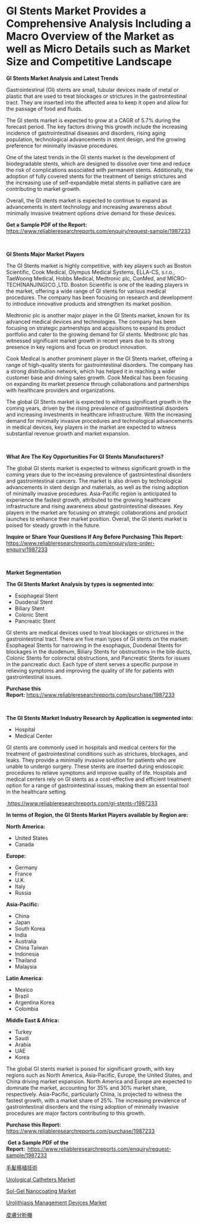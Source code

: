 <p><h1>GI Stents Market Provides a Comprehensive Analysis Including a Macro Overview of the Market as well as Micro Details such as Market Size and Competitive Landscape</h1></p><p><strong>GI Stents Market Analysis and Latest Trends</strong></p>
<p><p>Gastrointestinal (GI) stents are small, tubular devices made of metal or plastic that are used to treat blockages or strictures in the gastrointestinal tract. They are inserted into the affected area to keep it open and allow for the passage of food and fluids.</p><p>The GI stents market is expected to grow at a CAGR of 5.7% during the forecast period. The key factors driving this growth include the increasing incidence of gastrointestinal diseases and disorders, rising aging population, technological advancements in stent design, and the growing preference for minimally invasive procedures.</p><p>One of the latest trends in the GI stents market is the development of biodegradable stents, which are designed to dissolve over time and reduce the risk of complications associated with permanent stents. Additionally, the adoption of fully covered stents for the treatment of benign strictures and the increasing use of self-expandable metal stents in palliative care are contributing to market growth.</p><p>Overall, the GI stents market is expected to continue to expand as advancements in stent technology and increasing awareness about minimally invasive treatment options drive demand for these devices.</p></p>
<p><strong>Get a Sample PDF of the Report:&nbsp;</strong> <a href="https://www.reliableresearchreports.com/enquiry/request-sample/1987233">https://www.reliableresearchreports.com/enquiry/request-sample/1987233</a></p>
<p>&nbsp;</p>
<p><strong>GI Stents Major Market Players</strong></p>
<p><p>The GI Stents market is highly competitive, with key players such as Boston Scientific, Cook Medical, Olympus Medical Systems, ELLA-CS, s.r.o., TaeWoong Medical, Hobbs Medical, Medtronic plc, ConMed, and MICRO-TECH(NANJING)CO.,LTD. Boston Scientific is one of the leading players in the market, offering a wide range of GI stents for various medical procedures. The company has been focusing on research and development to introduce innovative products and strengthen its market position.</p><p>Medtronic plc is another major player in the GI Stents market, known for its advanced medical devices and technologies. The company has been focusing on strategic partnerships and acquisitions to expand its product portfolio and cater to the growing demand for GI stents. Medtronic plc has witnessed significant market growth in recent years due to its strong presence in key regions and focus on product innovation.</p><p>Cook Medical is another prominent player in the GI Stents market, offering a range of high-quality stents for gastrointestinal disorders. The company has a strong distribution network, which has helped it in reaching a wider customer base and driving sales growth. Cook Medical has been focusing on expanding its market presence through collaborations and partnerships with healthcare providers and organizations.</p><p>The global GI Stents market is expected to witness significant growth in the coming years, driven by the rising prevalence of gastrointestinal disorders and increasing investments in healthcare infrastructure. With the increasing demand for minimally invasive procedures and technological advancements in medical devices, key players in the market are expected to witness substantial revenue growth and market expansion.</p></p>
<p>&nbsp;</p>
<p><strong>What Are The Key Opportunities For GI Stents Manufacturers?</strong></p>
<p><p>The global GI stents market is expected to witness significant growth in the coming years due to the increasing prevalence of gastrointestinal disorders and gastrointestinal cancers. The market is also driven by technological advancements in stent design and materials, as well as the rising adoption of minimally invasive procedures. Asia-Pacific region is anticipated to experience the fastest growth, attributed to the growing healthcare infrastructure and rising awareness about gastrointestinal diseases. Key players in the market are focusing on strategic collaborations and product launches to enhance their market position. Overall, the GI stents market is poised for steady growth in the future.</p></p>
<p><strong>Inquire or Share Your Questions If Any Before Purchasing This Report:</strong> <a href="https://www.reliableresearchreports.com/enquiry/pre-order-enquiry/1987233">https://www.reliableresearchreports.com/enquiry/pre-order-enquiry/1987233</a></p>
<p>&nbsp;</p>
<p><strong>Market Segmentation</strong></p>
<p><strong>The GI Stents Market Analysis by types is segmented into:</strong></p>
<p><ul><li>Esophageal Stent</li><li>Duodenal Stent</li><li>Biliary Stent</li><li>Colonic Stent</li><li>Pancreatic Stent</li></ul></p>
<p><p>GI stents are medical devices used to treat blockages or strictures in the gastrointestinal tract. There are five main types of GI stents on the market: Esophageal Stents for narrowing in the esophagus, Duodenal Stents for blockages in the duodenum, Biliary Stents for obstructions in the bile ducts, Colonic Stents for colorectal obstructions, and Pancreatic Stents for issues in the pancreatic duct. Each type of stent serves a specific purpose in relieving symptoms and improving the quality of life for patients with gastrointestinal issues.</p></p>
<p><strong>Purchase this Report:&nbsp;</strong><a href="https://www.reliableresearchreports.com/purchase/1987233">https://www.reliableresearchreports.com/purchase/1987233</a></p>
<p>&nbsp;</p>
<p><strong>The GI Stents Market Industry Research by Application is segmented into:</strong></p>
<p><ul><li>Hospital</li><li>Medical Center</li></ul></p>
<p><p>GI stents are commonly used in hospitals and medical centers for the treatment of gastrointestinal conditions such as strictures, blockages, and leaks. They provide a minimally invasive solution for patients who are unable to undergo surgery. These stents are inserted during endoscopic procedures to relieve symptoms and improve quality of life. Hospitals and medical centers rely on GI stents as a cost-effective and efficient treatment option for a range of gastrointestinal issues, making them an essential tool in the healthcare setting.</p></p>
<p><a href="https://www.reliableresearchreports.com/gi-stents-r1987233">&nbsp;https://www.reliableresearchreports.com/gi-stents-r1987233</a></p>
<p><strong>In terms of Region, the GI Stents Market Players available by Region are:</strong></p>
<p>
    <p> <strong> North America: </strong>
        <ul>
            <li>United States</li>
            <li>Canada</li>
        </ul>
        </p> 
    <p> <strong> Europe: </strong>
        <ul>
            <li>Germany</li>
            <li>France</li>
            <li>U.K.</li>
            <li>Italy</li>
            <li>Russia</li>
        </ul>
        </p> 
    <p> <strong> Asia-Pacific: </strong>
        <ul>
            <li>China</li>
            <li>Japan</li>
            <li>South Korea</li>
            <li>India</li>
            <li>Australia</li>
            <li>China Taiwan</li>
            <li>Indonesia</li>
            <li>Thailand</li>
            <li>Malaysia</li>
        </ul>
        </p> 
    <p> <strong> Latin America: </strong>
        <ul>
            <li>Mexico</li>
            <li>Brazil</li>
            <li>Argentina Korea</li>
            <li>Colombia</li>
        </ul>
        </p> 
    <p> <strong> Middle East & Africa: </strong>
        <ul>
            <li>Turkey</li>
            <li>Saudi</li>
            <li>Arabia</li>
            <li>UAE</li>
            <li>Korea</li>
        </ul>
    </p>
    </p>
<p><p>The global GI stents market is poised for significant growth, with key regions such as North America, Asia-Pacific, Europe, the United States, and China driving market expansion. North America and Europe are expected to dominate the market, accounting for 35% and 30% market share, respectively. Asia-Pacific, particularly China, is projected to witness the fastest growth, with a market share of 25%. The increasing prevalence of gastrointestinal disorders and the rising adoption of minimally invasive procedures are major factors contributing to this growth.</p></p>
<p><strong>Purchase this Report: </strong><a href="https://www.reliableresearchreports.com/purchase/1987233">https://www.reliableresearchreports.com/purchase/1987233</a></p>
<p>&nbsp;<strong>Get a Sample PDF of the Report:&nbsp;&nbsp;</strong><a href="https://www.reliableresearchreports.com/enquiry/request-sample/1987233">https://www.reliableresearchreports.com/enquiry/request-sample/1987233</a></p>
<p><strong></strong></p>
<p><p><a href="https://github.com/EstaSprer20231/Market-Research-Report-List-1/blob/main/806197350491.md">毛髪移植技術</a></p><p><a href="https://github.com/angeliabkratze/Market-Research-Report-List-1/blob/main/urological-catheters-market.md">Urological Catheters Market</a></p><p><a href="https://issuu.com/reportprime-2/docs/sol-gel-nanocoating-market-size-2030.pptx">Sol-Gel Nanocoating Market</a></p><p><a href="https://github.com/Angelnienowdseej3e45z3p8c/Market-Research-Report-List-2/blob/main/urolithiasis-management-devices-market.md">Urolithiasis Management Devices Market</a></p><p><a href="https://github.com/klon646/Market-Research-Report-List-1/blob/main/386656450492.md">皮膚分析機</a></p></p>